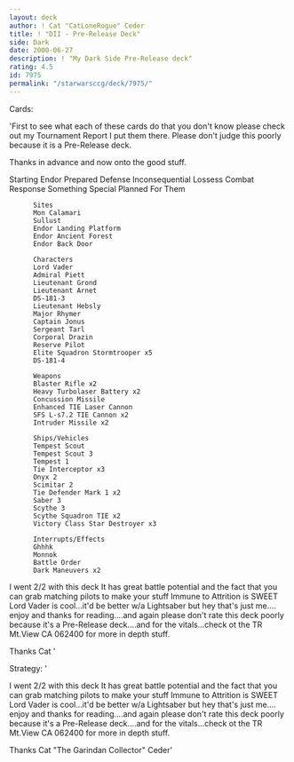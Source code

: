```yaml
---
layout: deck
author: ! Cat "CatLoneRogue" Ceder
title: ! "DII - Pre-Release Deck"
side: Dark
date: 2000-06-27
description: ! "My Dark Side Pre-Release deck"
rating: 4.5
id: 7975
permalink: "/starwarsccg/deck/7975/"
---
```

Cards: 

'First to see what each of these cards do that you don't know please check out my Tournament Report I put them there.
Please don't judge this poorly because it is a Pre-Release deck.

Thanks in advance and now onto the good stuff.

Starting
	      Endor
	      Prepared Defense
	      Inconsequential Lossess
	      Combat Response
	      Something Special Planned For Them

	      Sites
	      Mon Calamari
	      Sullust
	      Endor Landing Platform
	      Endor Ancient Forest
	      Endor Back Door

	      Characters
	      Lord Vader
	      Admiral Piett
	      Lieutenant Grond
	      Lieutenant Arnet
	      DS-181-3
	      Lieutenant Hebsly
	      Major Rhymer
	      Captain Jonus
	      Sergeant Tarl
	      Corporal Drazin
	      Reserve Pilot
	      Elite Squadron Stormtrooper x5
	      DS-181-4

	      Weapons
	      Blaster Rifle x2
	      Heavy Turbolaser Battery x2
	      Concussion Missile
	      Enhanced TIE Laser Cannon
	      SFS L-s7.2 TIE Cannon x2
	      Intruder Missile x2

	      Ships/Vehicles
	      Tempest Scout
	      Tempest Scout 3
	      Tempest 1
	      Tie Interceptor x3
	      Onyx 2
	      Scimitar 2
	      Tie Defender Mark 1 x2
	      Saber 3
	      Scythe 3
	      Scythe Squadron TIE x2
	      Victory Class Star Destroyer x3

	      Interrupts/Effects
	      Ghhhk
	      Monnok
	      Battle Order
	      Dark Maneuvers x2

I went 2/2 with this deck It has great battle potential and the fact that you can grab matching pilots to make your stuff Immune to Attrition is SWEET Lord Vader is cool...it'd be better w/a Lightsaber but hey that's just me.... enjoy and thanks for reading....and again please don't rate this deck poorly because it's a Pre-Release deck....and for the vitals...check ot the TR Mt.View CA 062400 for more in depth stuff.

Thanks
Cat '

Strategy: '

I went 2/2 with this deck It has great battle potential and the fact that you can grab matching pilots to make your stuff Immune to Attrition is SWEET Lord Vader is cool...it'd be better w/a Lightsaber but hey that's just me.... enjoy and thanks for reading....and again please don't rate this deck poorly because it's a Pre-Release deck....and for the vitals...check ot the TR Mt.View CA 062400 for more in depth stuff.

Thanks
Cat "The Garindan Collector" Ceder'
